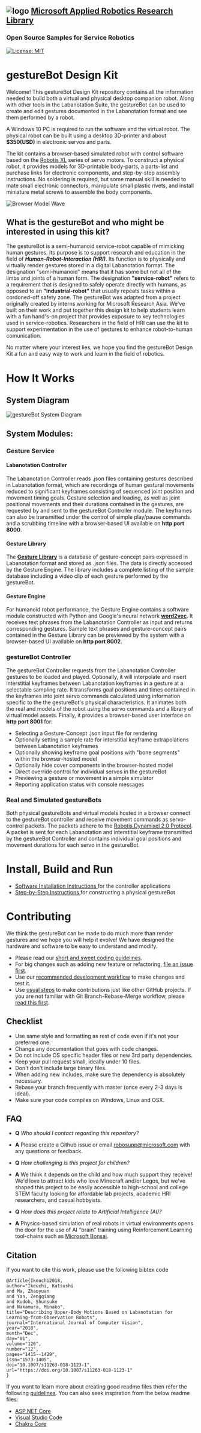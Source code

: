 ## ![logo](img/MARR_logo.png) [Microsoft Applied Robotics Research Library](https://special-giggle-b26bab5f.pages.github.io/)
### Open Source Samples for Service Robotics
[![License: MIT](https://img.shields.io/badge/License-MIT-yellow.svg)](https://opensource.org/licenses/MIT)  

# gestureBot Design Kit
Welcome! This gestureBot Design Kit repository  contains all the information needed to build both a virtual and physical desktop companion robot. Along with other tools in the Labanotation Suite, the gestureBot can be used to create and edit gestures documented in the Labanotation format and see them performed by a robot.  

A Windows 10 PC is required to run the software and the virtual robot. The physical robot can be built using a desktop 3D-printer and about **$350(USD)** in electronic servos and parts.

The kit contains a browser-based simulated robot with control software based on the [Robotis XL](https://www.robotis.us/dynamixel-xl-320/) series of servo motors. To construct a physical robot, it provides models for 3D-printable body-parts, a parts-list and purchase links for electronic components, and step-by-step assembly instructions. No soldering is required, but some manual skill is needed to mate small electronic connectors, manipulate small plastic rivets, and install miniature metal screws to assemble the body components.

![Browser Model Wave](/img/gB_BrowserModel_Wave.png)

## What is the gestureBot and who might be interested in using this kit?
The gestureBot is a semi-humanoid service-robot capable of mimicking human gestures. Its purpose is to support research and education in the field of ***Human-Robot-Interaction (HRI)***. Its function is to physically and virtually render gestures stored in a digital Labanotation format. The designation "semi-humanoid" means that it has some but not all of the limbs and joints of a human form. The designation **"service-robot"** refers to a requirement that is designed to safely operate directly with humans, as opposed to an **"industrial-robot"** that usually repeats tasks within a cordoned-off safety zone. The gestureBot was adapted from a project originally created by interns working for Microsoft Research Asia. We've built on their work and put together this design kit to help students learn with a fun hand's-on project that provides exposure to key technologies used in service-robotics. Researchers in the field of HRI can use the kit to support experimentation in the use of gestures to enhance robot-to-human comunication.

No matter where your interest lies, we hope you find the gestureBot Design Kit a fun and easy way to work and learn in the field of robotics.

# How It Works
## System Diagram
![gestureBot System Diagram](img/gB_RobotGestureSystem_Diagram.png)

## System Modules:

### **Gesture Service**

#### **Labanotation Controller**
The Labanotation Controller reads .json files containing gestures described in Labanotation format, which are recordings of human gestural movements reduced to significant keyframes consisting of sequenced joint position and movement timing goals. Gesture selection and loading, as well as joint positional movements and their durations contained in the gestures, are requested by and sent to the gestureBot Controller module. The keyframes can also be transmitted under the control of simple play/pause commands and a scrubbing timeline with a browser-based UI available on **http port 8000**.

#### **Gesture Library**
The [**Gesture Library**](./src/Labanotation/README.md) is a database of gesture-concept pairs expressed in Labanotation format and stored as .json files. The data is directly accessed by the Gesture Engine.  The library includes a complete listing of the sample database including a video clip of each gesture performed by the gestureBot.

#### **Gesture Engine**
For humanoid robot performance, the Gesture Engine contains a software module constructed with Python and Google's neural network [**word2vec**](https://code.google.com/archive/p/word2vec/#!). It receives text phrases from the Labanotation Controller as input and returns corresponding gestures. Sample text phrases and gesture-concept pairs contained in the Gesture Library can be previewed by the system with a browser-based UI available on **http port 8002**.

### **gestureBot Controller**
The gestureBot Controller requests from the Labanotation Controller gestures to be loaded and played. Optionally, it will interpolate and insert interstitial keyframes between Labanotation keyframes in a gesture at a selectable sampling rate. It transforms goal positions and times contained in the keyframes into joint servo commands calculated using information specific to the the gestureBot's physical characteristics. It animates both the real and models of the robot using the servo commands and a library of virtual model assets. Finally, it provides a browser-based user interface on **http port 8001** for:
*   Selecting a Gesture-Concept .json input file for rendering
*   Optionally setting a sample rate for interstitial keyframe extrapolations between Labanotation keyframes
*   Optionally showing keyframe goal positions with "bone segments" within the browser-hosted model
*   Optionally hide cover components in the browser-hosted model
*   Direct override control for individual servos in the gestureBot
*   Previewing a gesture or movement in a simple simulator
*   Reporting application status with console messages

### **Real and Simulated gestureBots**
Both physical gestureBots and virtual models hosted in a browser connect to the gestureBot controller and receive movement commands as servo-control packets. The packets adhere to the [Robotis Dynamixel 2.0 Protocol](https://emanual.robotis.com/docs/en/dxl/x/xl320/). A packet is sent for each Labanotation and interstitial keyframe transmitted by the gestureBot Controller and contains individual goal positions and movement durations for each servo in the gestureBot.

# Install, Build and Run
- [Software Installation Instructions ](./src/Samples/gestureService_w2v/README.md) for the controller applications
- [Step-by-Step Instructions ](./hardware/README.md) for constructing a physical gestureBot

# Contributing
We think the gestureBot can be made to do much more than render gestures and we hope you will help it evolve! We have designed the hardware and software to be easy to understand and modify.
- Please read our [short and sweet coding guidelines](coding_guidelines.md).
- For big changes such as adding new feature or refactoring, [file an issue first](https://github.com/Microsoft/gestureBotDesignKit/issues).
- Use our [recommended development workflow](dev_workflow.md) to make changes and test it.
- Use [usual steps](https://akrabat.com/the-beginners-guide-to-contributing-to-a-github-project/) to make contributions just like other GitHub projects. If you are not familiar with Git Branch-Rebase-Merge workflow, please [read this first](http://shitalshah.com/p/git-workflow-branch-rebase-squash-merge/).

## Checklist
- Use same style and formatting as rest of code even if it's not your preferred one.
- Change any documentation that goes with code changes.
- Do not include OS specific header files or new 3rd party dependencies.
- Keep your pull request small, ideally under 10 files.
- Don't don't include large binary files.
- When adding new includes, make sure the dependency is absolutely necessary.
- Rebase your branch frequently with master (once every 2-3 days is ideal).
- Make sure your code compiles on Windows, Linux and OSX.

## FAQ

*   **Q** *Who should I contact regarding this repository?*

*   **A** Please create a Github issue or email [robosupp@microsoft.com](mailto:robosupp@microsoft.com) with any questions or feedback.

*   **Q** *How challenging is this project for children?*

*   **A** We think it depends on the child and how much support they receive!  We'd love to attract kids who love Minecraft and/or Legos, but we've shaped this project to be easily accessible to high-school and college STEM faculty looking for affordable lab projects, academic HRI researchers, and casual hobbyists.

*   **Q** *How does this project relate to Artificial Intelligence (AI)?*

*   **A** Physics-based simulation of real robots in virtual environments opens the door for the use of AI "brain" training using Reinforcement Learning tool-chains such as [Microsoft Bonsai](https://bons.ai).

## Citation

If you want to cite this work, please use the following bibtex code

```
@Article{Ikeuchi2018,
author="Ikeuchi, Katsushi
and Ma, Zhaoyuan
and Yan, Zengqiang
and Kudoh, Shunsuke
and Nakamura, Minako",
title="Describing Upper-Body Motions Based on Labanotation for Learning-from-Observation Robots",
journal="International Journal of Computer Vision",
year="2018",
month="Dec",
day="01",
volume="126",
number="12",
pages="1415--1429",
issn="1573-1405",
doi="10.1007/s11263-018-1123-1",
url="https://doi.org/10.1007/s11263-018-1123-1"
}
```

If you want to learn more about creating good readme files then refer the following [guidelines](https://docs.microsoft.com/en-us/azure/devops/repos/git/create-a-readme?view=azure-devops). You can also seek inspiration from the below readme files:
- [ASP.NET Core](https://github.com/aspnet/Home)
- [Visual Studio Code](https://github.com/Microsoft/vscode)
- [Chakra Core](https://github.com/Microsoft/ChakraCore)
